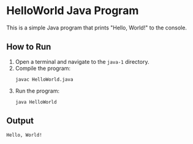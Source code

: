 # HelloWorld Java Program

This is a simple Java program that prints "Hello, World!" to the console.

## How to Run

1. Open a terminal and navigate to the `java-1` directory.
2. Compile the program:
   ```shell
   javac HelloWorld.java
   ```
3. Run the program:
   ```shell
   java HelloWorld
   ```

## Output
```
Hello, World!
```
